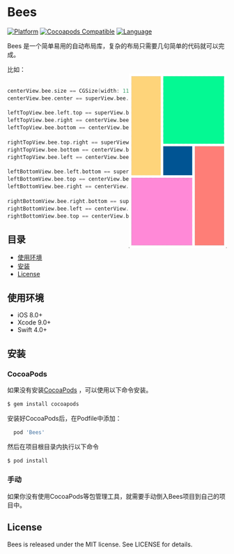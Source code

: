 # Bees



[![Platform](https://img.shields.io/cocoapods/p/Bees.svg?style=flat)](https://github.com/hongcaiyu/Bees)
[![Cocoapods Compatible](https://img.shields.io/cocoapods/v/Bees.svg)](https://github.com/hongcaiyu/Bees)
[![Language](https://img.shields.io/badge/language-swift4-orange.svg)](https://github.com/hongcaiyu/Bees)

Bees 是一个简单易用的自动布局库，复杂的布局只需要几句简单的代码就可以完成。

<img src="/Assets/iOSDemo.gif" align="right" height="400px" hspace="0px" vspace="20px">

比如：
```swift

centerView.bee.size == CGSize(width: 111, height: 111)
centerView.bee.center == superView.bee.center

leftTopView.bee.left.top == superView.bee.left.top + 10
leftTopView.bee.right == centerView.bee.left - 10
leftTopView.bee.bottom == centerView.bee.bottom
        
rightTopView.bee.top.right == superView.bee.top.add(10).right.sub(10)
rightTopView.bee.bottom == centerView.bee.top - 10
rightTopView.bee.left == centerView.bee.left
        
leftBottomView.bee.left.bottom == superView.bee.left.add(10).bottom.sub(10)
leftBottomView.bee.top == centerView.bee.bottom + 10
leftBottomView.bee.right == centerView.bee.right

rightBottomView.bee.right.bottom == superView.bee.right.bottom - 10
rightBottomView.bee.left == centerView.bee.right + 10
rightBottomView.bee.top == centerView.bee.top
```
## 目录

- [使用环境](#使用环境)
- [安装](#安装)
- [License](#license)

## 使用环境

- iOS 8.0+
- Xcode 9.0+
- Swift 4.0+

## 安装

### CocoaPods

如果没有安装[CocoaPods](http://cocoapods.org) ，可以使用以下命令安装。

```bash
$ gem install cocoapods
```
安装好CocoaPods后，在Podfile中添加：
```ruby
  pod 'Bees'
```
然后在项目根目录内执行以下命令
```bash
$ pod install
```

### 手动

如果你没有使用CocoaPods等包管理工具，就需要手动倒入Bees项目到自己的项目中。

## License

Bees is released under the MIT license. See LICENSE for details.
